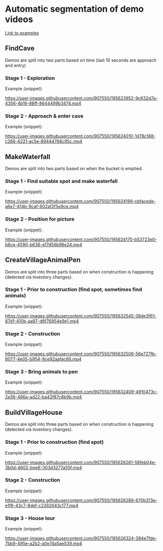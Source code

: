 # Automatic segmentation of demo videos

[Link to examples](https://bwsyncandshare.kit.edu/s/XCqPWorzrzLig79)

## FindCave
Demos are split into two parts based on time (last 10 seconds are approach and entry)

### Stage 1 - Exploration
Example (snippet):

https://user-images.githubusercontent.com/907550/195623952-9c632d7a-4356-4b16-88ff-8644499b3474.mp4

### Stage 2 - Approach & enter cave
Example (snippet):

https://user-images.githubusercontent.com/907550/195624010-1d78c188-c266-4221-ac5e-89444768c95c.mp4

## MakeWaterfall
Demos are split into two parts based on when the bucket is emptied.

### Stage 1 - Find suitable spot and make waterfall
Example (snippet):

https://user-images.githubusercontent.com/907550/195624199-cbfacede-a6e7-414b-9caf-602af2f5e9ce.mp4

### Stage 2 - Position for picture
Example (snippet):

https://user-images.githubusercontent.com/907550/195624170-b53723e0-b6ce-4590-b636-e17d56b98e24.mp4

## CreateVillageAnimalPen
Demos are split into three parts based on when construction is happening (detected via inventory changes).

### Stage 1 - Prior to construction (find spot, sometimes find animals)
Example (snippet):

https://user-images.githubusercontent.com/907550/195632545-38de3f61-87d1-410b-aa97-d6f76954e9e1.mp4


### Stage 2 - Construction
Example (snippet):

https://user-images.githubusercontent.com/907550/195632508-56e727fb-8077-4e05-b954-9ce92aafac66.mp4

### Stage 3 - Bring animals to pen
Example (snippet):

https://user-images.githubusercontent.com/907550/195632409-4910473c-2e56-486a-ad22-ba42f87c8b9b.mp4

## BuildVillageHouse
Demos are split into three parts based on when construction is happening (detected via inventory changes).

### Stage 1 - Prior to construction (find spot)
Example (snippet):

https://user-images.githubusercontent.com/907550/195626261-56feb04e-3b0d-4602-bee6-303d3277a55f.mp4

### Stage 2 - Construction
Example (snippet):

https://user-images.githubusercontent.com/907550/195626288-670b313e-e1f8-43c7-8def-c2262643c177.mp4

### Stage 3 - House tour
Example (snippet):

https://user-images.githubusercontent.com/907550/195626324-384e7fde-7bb9-495e-a2b2-a0e74a5ae539.mp4


